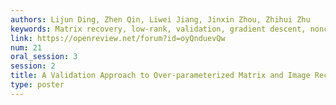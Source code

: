 ```yaml
---
authors: Lijun Ding, Zhen Qin, Liwei Jiang, Jinxin Zhou, Zhihui Zhu
keywords: Matrix recovery, low-rank, validation, gradient descent, nonconvex optimization
link: https://openreview.net/forum?id=oyQnduevQw
num: 21
oral_session: 3
session: 2
title: A Validation Approach to Over-parameterized Matrix and Image Recovery
type: poster
---
```

